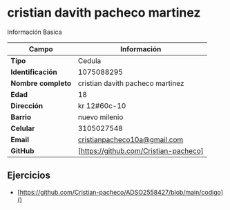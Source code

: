 # cristian davith pacheco martinez
Información Basica

| Campo | Información |
| --- | --- |
| **Tipo** | Cedula |
| **Identificación** | 1075088295 |
| **Nombre completo** | cristian davith pacheco martinez |
| **Edad** | 18 |
| **Dirección** | kr 12#60c-10 |
| **Barrio** | nuevo milenio |
| **Celular** | 3105027548 |
| **Email** | cristianpacheco10a@gmail.com |
| **GitHub** |[https://github.com/Cristian-pacheco] |

## Ejercicios
- [https://github.com/Cristian-pacheco/ADSO2558427/blob/main/codigo]()
